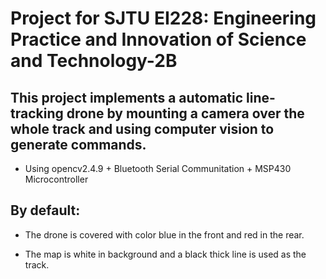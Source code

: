 # Project for SJTU EI228: Engineering Practice and Innovation of Science and Technology-2B
## This project implements a automatic line-tracking drone by mounting a camera over the whole track and using computer vision to generate commands.

- Using opencv2.4.9 + Bluetooth Serial Communitation + MSP430 Microcontroller

## By default:

- The drone is covered with color blue in the front and red in the rear. 

- The map is white in background and a black thick line is used as the track.
